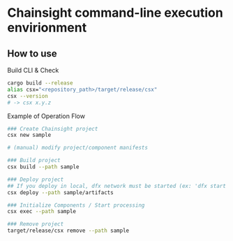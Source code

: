 # Chainsight command-line execution envirionment

## How to use

Build CLI & Check

```bash
cargo build --release
alias csx="<repository_path>/target/release/csx"
csx --version
# -> csx x.y.z
```

Example of Operation Flow

```bash
### Create Chainsight project
csx new sample

# (manual) modify project/component manifests

### Build project
csx build --path sample

### Deploy project
## If you deploy in local, dfx network must be started (ex: 'dfx start')
csx deploy --path sample/artifacts

### Initialize Components / Start processing
csx exec --path sample

### Remove project
target/release/csx remove --path sample
```
